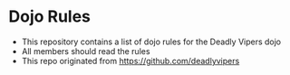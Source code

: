 Dojo Rules
==========

* This repository contains a list of dojo rules for the Deadly Vipers dojo
* All members should read the rules
* This repo originated from https://github.com/deadlyvipers